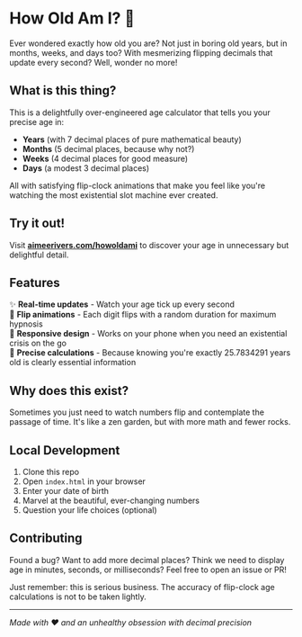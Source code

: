 # How Old Am I? 🎂

Ever wondered exactly how old you are? Not just in boring old years, but in months, weeks, and days too? With mesmerizing flipping decimals that update every second? Well, wonder no more!

## What is this thing?

This is a delightfully over-engineered age calculator that tells you your precise age in:

- **Years** (with 7 decimal places of pure mathematical beauty)
- **Months** (5 decimal places, because why not?)
- **Weeks** (4 decimal places for good measure)
- **Days** (a modest 3 decimal places)

All with satisfying flip-clock animations that make you feel like you're watching the most existential slot machine ever created.

## Try it out!

Visit **[aimeerivers.com/howoldami](https://www.aimeerivers.com/howoldami/)** to discover your age in unnecessary but delightful detail.

## Features

✨ **Real-time updates** - Watch your age tick up every second  
🎰 **Flip animations** - Each digit flips with a random duration for maximum hypnosis  
📱 **Responsive design** - Works on your phone when you need an existential crisis on the go  
🎯 **Precise calculations** - Because knowing you're exactly 25.7834291 years old is clearly essential information

## Why does this exist?

Sometimes you just need to watch numbers flip and contemplate the passage of time. It's like a zen garden, but with more math and fewer rocks.

## Local Development

1. Clone this repo
2. Open `index.html` in your browser
3. Enter your date of birth
4. Marvel at the beautiful, ever-changing numbers
5. Question your life choices (optional)

## Contributing

Found a bug? Want to add more decimal places? Think we need to display age in minutes, seconds, or milliseconds? Feel free to open an issue or PR!

Just remember: this is serious business. The accuracy of flip-clock age calculations is not to be taken lightly.

---

_Made with ❤️ and an unhealthy obsession with decimal precision_
